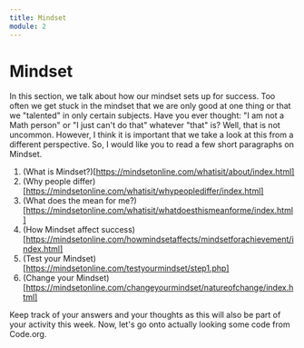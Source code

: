 ```yaml
---
title: Mindset
module: 2
---
```


# Mindset

In this section, we talk about how our mindset sets up for success.  Too often we get stuck in the mindset that we are only good at one thing or that we "talented" in only certain subjects.  Have you ever thought: "I am not a Math person" or "I just can't do that" whatever "that" is?  Well, that is not uncommon.  However, I think it is important that we take a look at this from a different perspective.  So, I would like you to read a few short paragraphs on Mindset.

1. (What is Mindset?)[https://mindsetonline.com/whatisit/about/index.html]
2. (Why people differ)[https://mindsetonline.com/whatisit/whypeoplediffer/index.html]
3. (What does the mean for me?)[https://mindsetonline.com/whatisit/whatdoesthismeanforme/index.html]
4. (How Mindset affect success)[https://mindsetonline.com/howmindsetaffects/mindsetforachievement/index.html]
5. (Test your Mindset)[https://mindsetonline.com/testyourmindset/step1.php]
6. (Change your Mindset)[https://mindsetonline.com/changeyourmindset/natureofchange/index.html]

Keep track of your answers and your thoughts as this will also be part of your activity this week.  Now, let's go onto actually looking some code from Code.org.

